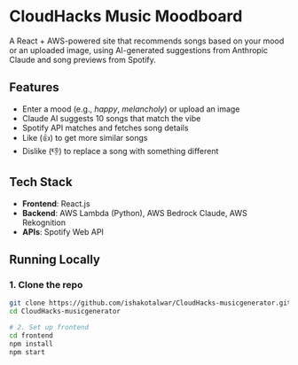 # CloudHacks Music Moodboard

A React + AWS-powered site that recommends songs based on your mood or an uploaded image, using AI-generated suggestions from Anthropic Claude and song previews from Spotify.

## Features

- Enter a mood (e.g., *happy*, *melancholy*) or upload an image
- Claude AI suggests 10 songs that match the vibe
- Spotify API matches and fetches song details
- Like (👍) to get more similar songs
- Dislike (👎) to replace a song with something different

## Tech Stack

- **Frontend**: React.js
- **Backend**: AWS Lambda (Python), AWS Bedrock Claude, AWS Rekognition
- **APIs**: Spotify Web API

## Running Locally

### 1. Clone the repo

```bash
git clone https://github.com/ishakotalwar/CloudHacks-musicgenerator.git
cd CloudHacks-musicgenerator

# 2. Set up frontend
cd frontend
npm install
npm start

